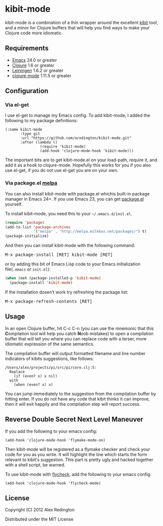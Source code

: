 # kibit-mode

kibit-mode is a combination of a thin wrapper around the excellent
[kibit](https://github.com/jonase/kibit) tool, and a minor for Clojure
buffers that will help you find ways to make your Clojure code more
idiomatic.

## Requirements

* [Emacs](http://www.gnu.org/software/emacs/) 24.0 or greater
* [Clojure](http://clojure.org) 1.6 or greater
* [Leiningen](https://github.com/technomancy/leiningen) 1.6.2 or greater
* [clojure-mode](https://github.com/technomancy/clojure-mode) 1.11.5 or greater

## Configuration

### Via el-get
I use el-get to manage my Emacs config. To add kibit-mode, I added the
following to my package definitions:

```
(:name kibit-mode
       :type git
       :url "https://github.com/aredington/kibit-mode.git"
       :after (lambda ()
                (require 'kibit-mode)
                (add-hook 'clojure-mode-hook 'kibit-mode)))
```

The important bits are to get kibit-mode.el on your load-path, require
it, and add it as a hook to clojure-mode. Hopefully this works for you
if you also use el-get, if you do not use el-get you are on your own.

### Via package.el [melpa](http://melpa.milkbox.net/)

You can also install kibit-mode with package.el whichis built-in
package manager in Emacs 24+. If you use Emacs 23, you can get
[package.el](http://bit.ly/pkg-el23) yourself.

To install kibit-mode, you need this to your `~/.emacs.d/init.el`.

```lisp
(require 'package)
(add-to-list 'package-archives
             '("melpa" . "http://melpa.milkbox.net/packages/") t)
(package-initialize)
```

And then you can install kibit-mode with the following command:

<kbd>M-x package-install [RET] kibit-mode [RET]</kbd>

or by adding this bit of Emacs Lisp code to your Emacs initialization file(`.emacs` or `init.el`):

```lisp
(when (not (package-installed-p 'kibit-mode)
  (package-install 'kibit-mode)
```

If the installation dosen't work try refreshing the package list:

<kbd>M-x package-refresh-contents [RET]</kbd>

## Usage

In an open Clojure buffer, hit C-c C-n (you can use the mnemonic that
this **C**ompilation tool will help you catch **N**oob mistakes) to
open a compilation buffer that will tell you where you can replace
code with a terser, more idiomatic expression of the same semantics.

The compilation buffer will output formatted filename and line number
indicators of kibits suggestions, like follows:

```
/Users/alex/projects/pi/src/pi/core.clj:5:
  Replace
    (if (even? x) x nil)
  with
    (when (even? x) x)
```

You can jump immediately to the suggestion from the compilation buffer
by hitting enter. If you do not have any code that kibit thinks it can
improve, then it will exit happily and the compilation step will
report success.

## Reverse Double Secret Next Level Maneuver

If you add the following to your emacs config:

```
(add-hook 'clojure-mode-hook 'flymake-mode-on)
```

Then kibit-mode will be registered as a flymake checker and check your
code for you as you write. It will highlight the line which starts the
form relevant to kibit's suggestion. This part is pretty ugly and
hacked together with a shell script, be warned.

To use kibit-mode with
[flycheck](https://github.com/lunaryorn/flycheck), add the following to
your emacs config:

```
(add-hook 'clojure-mode-hook 'flycheck-mode)
```

## License

Copyright (C) 2012 Alex Redington

Distributed under the MIT License
